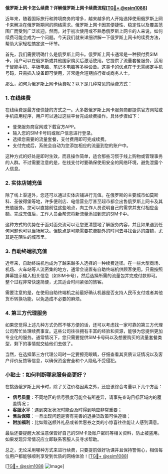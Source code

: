 **俄罗斯上网卡怎么续费？详解俄罗斯上网卡续费流程[[TG💪+ @esim1088](https://t.me/s/esim1088)]**

近年来，随着国际旅行和跨境商务的增多，越来越多的人开始选择使用俄罗斯上网卡来解决在俄罗斯期间的网络需求。俄罗斯上网卡因其便捷性、稳定性以及覆盖范围广而受到广泛欢迎。然而，对于初次使用或不熟悉俄罗斯上网卡的人来说，如何续费可能会成为一个问题。今天我们就来详细讲解一下俄罗斯上网卡的续费方法，帮助大家轻松搞定这一环节。

首先，我们需要明确什么是俄罗斯上网卡。俄罗斯上网卡通常是一种预付费SIM卡，用户可以在俄罗斯或其他国家购买后激活使用。它提供了流量套餐服务，适用于智能手机、平板电脑、笔记本电脑等多种设备。这类卡的优点在于无需绑定手机号码，只需插入设备即可使用，非常适合短期旅行者或商务人士。

那么，如何为俄罗斯上网卡续费呢？以下是几种常见的续费方式：

### 1. 在线续费

在线续费是最方便快捷的方式之一。大多数俄罗斯上网卡服务商都提供官方网站或手机应用程序，用户可以通过这些平台完成续费操作。具体步骤如下：

- 登录服务商官网或下载官方APP。
- 输入您的SIM卡号码或账户信息进行登录。
- 选择您需要的流量套餐，支付费用即可完成续费。
- 支付完成后，系统会自动为您添加相应的流量到您的账户中。

这种方式的好处是即时生效，而且操作简单，适合那些习惯于线上购物或管理事务的人群。不过需要注意的是，在线支付时要确保使用安全的网络环境，避免泄露个人信息。

### 2. 实体店铺充值

除了线上渠道外，您还可以通过实体店铺进行充值。在俄罗斯的主要城市如莫斯科、圣彼得堡等地，许多便利店、电信营业厅甚至超市都会出售俄罗斯上网卡及其充值服务。您可以直接前往这些地点，向工作人员说明自己的需求并支付相应金额。完成充值后，工作人员会帮您将新流量添加到您的SIM卡中。

这种方式的优势在于面对面交流可以让您更清楚地了解服务内容，并且如果遇到任何问题也可以当场解决。但缺点是可能需要花费额外的时间去寻找合适的店铺，尤其是在陌生的城市里。

### 3. 自助终端机充值

近年来，自助终端机也成为了越来越多人选择的一种续费途径。在一些大型商场、机场、火车站等人流密集的地方，通常会设置有自助终端机供顾客使用。只需按照屏幕提示输入相关信息（如SIM卡号），然后选择所需的流量包并完成付款即可。整个过程非常快速简便，尤其适合时间紧张的旅客。

需要注意的是，在使用自助终端机之前最好确认机器是否支持人民币支付或者其他货币转换功能，以免造成不必要的麻烦。

### 4. 第三方代理服务

如果您觉得上述几种方式仍然不够方便的话，还可以考虑找一家可靠的第三方代理公司帮忙处理续费事宜。这些公司往往拥有丰富的经验和资源，能够为您提供更加专业化的服务。通常情况下，您只需要提供SIM卡号码以及想要购买的流量套餐类型，剩下的事情就交给他们去做了。

当然，在选择第三方代理公司时一定要擦亮眼睛，仔细查看其资质认证情况以及客户评价反馈等信息，以确保资金安全和个人隐私不受侵犯。

### 小贴士：如何判断哪家服务商更好？

在挑选俄罗斯上网卡时，除了关注价格因素之外，还应该综合考量以下几个方面：

- **信号质量**：不同地区的信号强度可能会有所差异，请事先查询目标区域内的覆盖情况；
- **客服水平**：遇到突发状况时能否及时得到响应非常重要；
- **售后保障**：一旦出现问题是否有完善的退换货政策可供遵循；
- **附加福利**：比如赠送额外礼品或者优惠券之类的小惊喜往往能让人感到满意。

最后还要提醒大家注意保管好自己的SIM卡及账户密码等相关资料，防止被盗用。如果发现异常情况应立即联系客服人员寻求帮助。

总之，无论采用哪种方式来进行续费，只要提前做好功课并且保持警惕心，相信每位用户都能够顺利享受到优质的网络体验！[[TG💪+ @esim1088](https://t.me/s/esim1088)]

[[TG💪+ @esim1088](https://t.me/s/esim1088) ![Image](https://i.postimg.cc/4NQfJmqS/Snipaste-2025-05-13-00-14-12.png)]